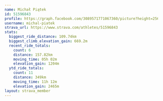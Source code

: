 ```yaml
---
name: Michał Piątek
id: 51596843
profile: https://graph.facebook.com/3089571771067360/picture?height=256&width=256
username: michal-piatek
strava_url: https://www.strava.com/athletes/51596843
stats:
  biggest_ride_distance: 109.74km
  biggest_climb_elevation_gain: 669.2m
  recent_ride_totals:
    count: 6
    distance: 157.82km
    moving_time: 05h 02m
    elevation_gain: 1204m
  ytd_ride_totals:
    count: 11
    distance: 349km
    moving_time: 11h 12m
    elevation_gain: 2465m
layout: strava_member
--- 
```

